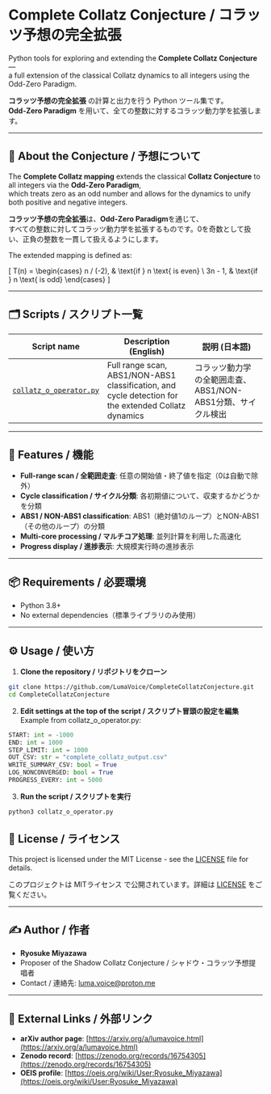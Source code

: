 # Complete Collatz Conjecture / コラッツ予想の完全拡張

Python tools for exploring and extending the **Complete Collatz Conjecture** —  
a full extension of the classical Collatz dynamics to all integers using the Odd-Zero Paradigm.

**コラッツ予想の完全拡張** の計算と出力を行う Python ツール集です。  
**Odd-Zero Paradigm** を用いて、全ての整数に対するコラッツ動力学を拡張します。

---

## 📖 About the Conjecture / 予想について

The **Complete Collatz mapping** extends the classical **Collatz Conjecture** to all integers via the **Odd-Zero Paradigm**,  
which treats zero as an odd number and allows for the dynamics to unify both positive and negative integers.

**コラッツ予想の完全拡張**は、**Odd-Zero Paradigm**を通じて、  
すべての整数に対してコラッツ動力学を拡張するものです。0を奇数として扱い、正負の整数を一貫して扱えるようにします。

The extended mapping is defined as:

\[
T(n) =
\begin{cases}
n / (-2), & \text{if } n \text{ is even} \\
3n - 1, & \text{if } n \text{ is odd}
\end{cases}
\]

---

## 🗂 Scripts / スクリプト一覧

| Script name | Description (English) | 説明 (日本語) |
|-------------|------------------------|--------------|
| [`collatz_o_operator.py`](collatz_o_operator.py) | Full range scan, ABS1/NON-ABS1 classification, and cycle detection for the extended Collatz dynamics | コラッツ動力学の全範囲走査、ABS1/NON-ABS1分類、サイクル検出 |


---

## 🚀 Features / 機能

- **Full-range scan / 全範囲走査**: 任意の開始値・終了値を指定（0は自動で除外）
- **Cycle classification / サイクル分類**: 各初期値について、収束するかどうかを分類
- **ABS1 / NON-ABS1 classification**: ABS1（絶対値1のループ）とNON-ABS1（その他のループ）の分類
- **Multi-core processing / マルチコア処理**: 並列計算を利用した高速化
- **Progress display / 進捗表示**: 大規模実行時の進捗表示

---

## 📦 Requirements / 必要環境

- Python 3.8+
- No external dependencies（標準ライブラリのみ使用）

---

## ⚙️ Usage / 使い方

1. **Clone the repository / リポジトリをクローン**
```bash
git clone https://github.com/LumaVoice/CompleteCollatzConjecture.git
cd CompleteCollatzConjecture
```

2. **Edit settings at the top of the script / スクリプト冒頭の設定を編集**
Example from collatz_o_operator.py:
```python
START: int = -1000
END: int = 1000
STEP_LIMIT: int = 1000
OUT_CSV: str = "complete_collatz_output.csv"
WRITE_SUMMARY_CSV: bool = True
LOG_NONCONVERGED: bool = True
PROGRESS_EVERY: int = 5000
```

3. **Run the script / スクリプトを実行**
```bash
python3 collatz_o_operator.py
```
## 📜 License / ライセンス

This project is licensed under the MIT License - see the [LICENSE](LICENSE) file for details.

このプロジェクトは MITライセンス で公開されています。詳細は [LICENSE](LICENSE) をご覧ください。

---

## ✍️ Author / 作者

- **Ryosuke Miyazawa**  
- Proposer of the Shadow Collatz Conjecture / シャドウ・コラッツ予想提唱者  
- Contact / 連絡先: luma.voice@proton.me

---

## 🔗 External Links / 外部リンク

- **arXiv author page**: [https://arxiv.org/a/lumavoice.html](https://arxiv.org/a/lumavoice.html)
- **Zenodo record**: [https://zenodo.org/records/16754305](https://zenodo.org/records/16754305)
- **OEIS profile**: [https://oeis.org/wiki/User:Ryosuke_Miyazawa](https://oeis.org/wiki/User:Ryosuke_Miyazawa)


